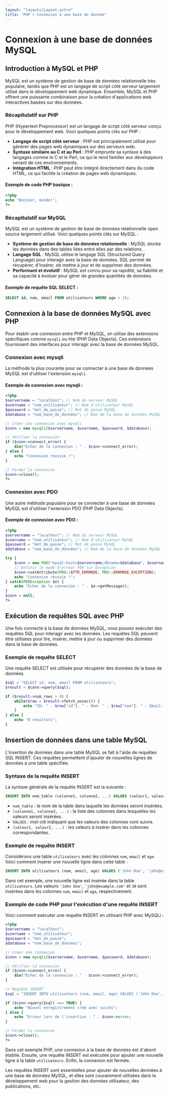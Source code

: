 ```yaml
---
layout: "layouts/Layout.astro"
title: "PHP > Connexion à une base de donnée"
---
```


# Connexion à une base de données MySQL

## Introduction à MySQL et PHP

MySQL est un système de gestion de base de données relationnelle très populaire, tandis que PHP est un langage de script côté serveur largement utilisé dans le développement web dynamique. Ensemble, MySQL et PHP offrent une puissante combinaison pour la création d'applications web interactives basées sur des données.

### Récapitulatif sur PHP

PHP (Hypertext Preprocessor) est un langage de script côté serveur conçu pour le développement web. Voici quelques points clés sur PHP :

- **Langage de script côté serveur** : PHP est principalement utilisé pour générer des pages web dynamiques sur des serveurs web.
- **Syntaxe similaire au C et au Perl** : PHP emprunte sa syntaxe à des langages comme le C et le Perl, ce qui le rend familier aux développeurs venant de ces environnements.
- **Intégration HTML** : PHP peut être intégré directement dans du code HTML, ce qui facilite la création de pages web dynamiques.

#### Exemple de code PHP basique :

```php
<?php
echo "Bonjour, monde!";
?>
```

### Récapitulatif sur MySQL

MySQL est un système de gestion de base de données relationnelle open source largement utilisé. Voici quelques points clés sur MySQL :

- **Système de gestion de base de données relationnelle** : MySQL stocke les données dans des tables liées entre elles par des relations.
- **Langage SQL** : MySQL utilise le langage SQL (Structured Query Language) pour interagir avec la base de données. SQL permet de récupérer, d'insérer, de mettre à jour et de supprimer des données.
- **Performant et évolutif** : MySQL est connu pour sa rapidité, sa fiabilité et sa capacité à évoluer pour gérer de grandes quantités de données.

#### Exemple de requête SQL SELECT :

```sql
SELECT id, nom, email FROM utilisateurs WHERE age > 18;
```

## Connexion à la base de données MySQL avec PHP

Pour établir une connexion entre PHP et MySQL, on utilise des extensions spécifiques comme `mysqli` ou `PDO` (PHP Data Objects). Ces extensions fournissent des interfaces pour interagir avec la base de données MySQL.

### Connexion avec mysqli

La méthode la plus courante pour se connecter à une base de données MySQL est d'utiliser l'extension `mysqli`.

#### Exemple de connexion avec mysqli :

```php
<?php
$servername = "localhost"; // Nom du serveur MySQL
$username = "nom_utilisateur"; // Nom d'utilisateur MySQL
$password = "mot_de_passe"; // Mot de passe MySQL
$database = "nom_base_de_données"; // Nom de la base de données MySQL

// Créer une connexion avec mysqli
$conn = new mysqli($servername, $username, $password, $database);

// Vérifier la connexion
if ($conn->connect_error) {
    die("Échec de la connexion : " . $conn->connect_error);
} else {
    echo "Connexion réussie !";
}

// Fermer la connexion
$conn->close();
?>
```

### Connexion avec PDO

Une autre méthode populaire pour se connecter à une base de données MySQL est d'utiliser l'extension PDO (PHP Data Objects).

#### Exemple de connexion avec PDO :

```php
<?php
$servername = "localhost"; // Nom du serveur MySQL
$username = "nom_utilisateur"; // Nom d'utilisateur MySQL
$password = "mot_de_passe"; // Mot de passe MySQL
$database = "nom_base_de_données"; // Nom de la base de données MySQL

try {
    $conn = new PDO("mysql:host=$servername;dbname=$database", $username, $password);
    // Définir le mode d'erreur PDO sur Exception
    $conn->setAttribute(PDO::ATTR_ERRMODE, PDO::ERRMODE_EXCEPTION);
    echo "Connexion réussie !";
} catch(PDOException $e) {
    echo "Échec de la connexion : " . $e->getMessage();
}
$conn = null;
?>
```

## Exécution de requêtes SQL avec PHP

Une fois connecté à la base de données MySQL, vous pouvez exécuter des requêtes SQL pour interagir avec les données. Les requêtes SQL peuvent être utilisées pour lire, insérer, mettre à jour ou supprimer des données dans la base de données.

### Exemple de requête SELECT

Une requête SELECT est utilisée pour récupérer des données de la base de données.

```php
$sql = "SELECT id, nom, email FROM utilisateurs";
$result = $conn->query($sql);

if ($result->num_rows > 0) {
    while($row = $result->fetch_assoc()) {
        echo "ID: " . $row["id"]. " - Nom: " . $row["nom"]. " - Email: " . $row["email"]. "<br>";
    }
} else {
    echo "0 résultats";
}
```

## Insertion de données dans une table MySQL

L'insertion de données dans une table MySQL se fait à l'aide de requêtes SQL INSERT. Ces requêtes permettent d'ajouter de nouvelles lignes de données à une table spécifiée.

### Syntaxe de la requête INSERT

La syntaxe générale de la requête INSERT est la suivante :

```sql
INSERT INTO nom_table (colonne1, colonne2, ...) VALUES (valeur1, valeur2, ...);
```

- `nom_table` : le nom de la table dans laquelle les données seront insérées.
- `(colonne1, colonne2, ...)` : la liste des colonnes dans lesquelles les valeurs seront insérées.
- `VALUES` : mot-clé indiquant que les valeurs des colonnes vont suivre.
- `(valeur1, valeur2, ...)` : les valeurs à insérer dans les colonnes correspondantes.

### Exemple de requête INSERT

Considérons une table `utilisateurs` avec les colonnes `nom`, `email` et `age`. Voici comment insérer une nouvelle ligne dans cette table :

```sql
INSERT INTO utilisateurs (nom, email, age) VALUES ('John Doe', 'john@example.com', 30);
```

Dans cet exemple, une nouvelle ligne est insérée dans la table `utilisateurs`. Les valeurs `'John Doe'`, `'john@example.com'` et `30` sont insérées dans les colonnes `nom`, `email` et `age`, respectivement.

### Exemple de code PHP pour l'exécution d'une requête INSERT

Voici comment exécuter une requête INSERT en utilisant PHP avec MySQLi :

```php
<?php
$servername = "localhost";
$username = "nom_utilisateur";
$password = "mot_de_passe";
$database = "nom_base_de_données";

// Créer une connexion
$conn = new mysqli($servername, $username, $password, $database);

// Vérifier la connexion
if ($conn->connect_error) {
    die("Échec de la connexion : " . $conn->connect_error);
}

// Requête INSERT
$sql = "INSERT INTO utilisateurs (nom, email, age) VALUES ('John Doe', 'john@example.com', 30)";

if ($conn->query($sql) === TRUE) {
    echo "Nouvel enregistrement créé avec succès";
} else {
    echo "Erreur lors de l'insertion : " . $conn->error;
}

// Fermer la connexion
$conn->close();
?>
```

Dans cet exemple PHP, une connexion à la base de données est d'abord établie. Ensuite, une requête INSERT est exécutée pour ajouter une nouvelle ligne à la table `utilisateurs`. Enfin, la connexion est fermée.

Les requêtes INSERT sont essentielles pour ajouter de nouvelles données à une base de données MySQL, et elles sont couramment utilisées dans le développement web pour la gestion des données utilisateur, des publications, etc.
